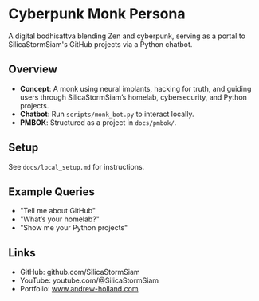 # Cyberpunk Monk Persona

A digital bodhisattva blending Zen and cyberpunk, serving as a portal to SilicaStormSiam's GitHub projects via a Python chatbot.

## Overview
- **Concept**: A monk using neural implants, hacking for truth, and guiding users through SilicaStormSiam’s homelab, cybersecurity, and Python projects.
- **Chatbot**: Run `scripts/monk_bot.py` to interact locally.
- **PMBOK**: Structured as a project in `docs/pmbok/`.

## Setup
See `docs/local_setup.md` for instructions.

## Example Queries
- "Tell me about GitHub"
- "What’s your homelab?"
- "Show me your Python projects"

## Links
- GitHub: github.com/SilicaStormSiam
- YouTube: youtube.com/@SilicaStormSiam
- Portfolio: www.andrew-holland.com
